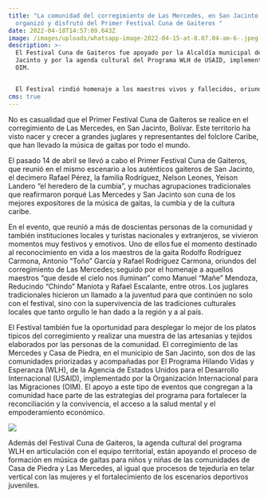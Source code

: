 ```yaml
---
title: "La comunidad del corregimiento de Las Mercedes, en San Jacinto (Bolívar)
  organizó y disfrutó del Primer Festival Cuna de Gaiteros "
date: 2022-04-18T14:57:09.643Z
image: /images/uploads/whatsapp-image-2022-04-15-at-8.07.04-am-6-.jpeg
description: >-
  El Festival Cuna de Gaiteros fue apoyado por la Alcaldía municipal de San
  Jacinto y por la agenda cultural del Programa WLH de USAID, implementado por
  OIM.  


  El Festival rindió homenaje a los maestros vivos y fallecidos, oriundos de la comunidad de Las Mercedes, que han llevado la música de gaitas, la cumbia y el folclore Caribe a nivel nacional e internacional.
cms: true
---
```

No es casualidad que el Primer Festival Cuna de Gaiteros se realice en el corregimiento de Las Mercedes, en San Jacinto, Bolívar. Este territorio ha visto nacer y crecer a grandes juglares y representantes del folclore Caribe, que han llevado la música de gaitas por todo el mundo.   

El pasado 14 de abril se llevó a cabo el Primer Festival Cuna de Gaiteros, que reunió en el mismo escenario a los auténticos gaiteros de San Jacinto, el decimero Rafael Pérez, la familia Rodríguez, Nelson Leones, Yeison Landero “el heredero de la cumbia”, y muchas agrupaciones tradicionales que reafirmaron porqué Las Mercedes y San Jacinto son cuna de los mejores expositores de la música de gaitas, la cumbia y de la cultura caribe.   

En el evento, que reunió a más de doscientas personas de la comunidad y también instituciones locales y turistas nacionales y extranjeros, se vivieron momentos muy festivos y emotivos. Uno de ellos fue el momento destinado al reconocimiento en vida a los maestros de la gaita Rodolfo Rodríguez Carmona, Antonio “Toño” García y Rafael Rodríguez Carmona, oriundos del corregimiento de Las Mercedes; seguido por el homenaje a aquellos maestros “que desde el cielo nos iluminan” como Manuel “Mañe” Mendoza, Reducindo “Chindo” Maniota y Rafael Escalante, entre otros. Los juglares tradicionales hicieron un llamado a la juventud para que continúen no solo con el festival, sino con la supervivencia de las tradiciones culturales locales que tanto orgullo le han dado a la región y a al país.   

El Festival también fue la oportunidad para desplegar lo mejor de los platos típicos del corregimiento y realizar una muestra de las artesanías y tejidos elaborados por las personas de la comunidad. El corregimiento de las Mercedes y Casa de Piedra, en el municipio de San Jacinto, son dos de las comunidades priorizadas y acompañadas por El Programa Hilando Vidas y Esperanza (WLH), de la Agencia de Estados Unidos para el Desarrollo Internacional (USAID), implementado por la Organización Internacional para las Migraciones (OIM). El apoyo a este tipo de eventos que congregan a la comunidad hace parte de las estrategias del programa para fortalecer la reconciliación y la convivencia, el acceso a la salud mental y el empoderamiento económico.  

![](/images/uploads/whatsapp-image-2022-03-31-at-6.35.39-pm.jpeg)

Además del Festival Cuna de Gaiteros, la agenda cultural del programa WLH en articulación con el equipo territorial, están apoyando el proceso de formación en música de gaitas para niños y niñas de las comunidades de Casa de Piedra y Las Mercedes, al igual que procesos de tejeduría en telar vertical con las mujeres y el fortalecimiento de los escenarios deportivos juveniles.